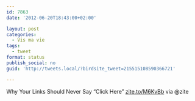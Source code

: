 ```yaml
---
id: 7863
date: '2012-06-20T18:43:00+02:00'

layout: post
categories:
  - Vis ma vie
tags:
  - tweet
format: status
publish_social: no
guid: 'http://tweets.local/?birdsite_tweet=215515108590366721'

---
```


Why Your Links Should Never Say “Click Here” [zite.to/M6KvBb](http://zite.to/M6KvBb) via @zite